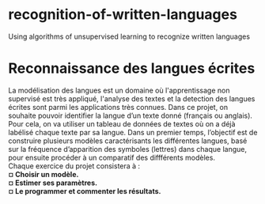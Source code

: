 # recognition-of-written-languages
Using algorithms of unsupervised learning to recognize written languages

# Reconnaissance des langues écrites

La modélisation des langues est un domaine où l'apprentissage non supervisé est très appliqué, l'analyse des textes et la detection des langues écrites sont parmi les applications très connues. Dans ce projet, on souhaite
pouvoir identifier la langue d’un texte donné (français ou anglais).
Pour cela, on va utiliser un tableau de données de textes où on a déjà labélisé chaque texte par sa langue. Dans un premier temps, l’objectif est de construire plusieurs modèles caractérisants les différentes langues, basé
sur la fréquence d’apparition des symboles (lettres) dans chaque langue, pour ensuite procéder à un comparatif des diffférents modèles.  
Chaque exercice du projet consistera à :  
**¤ Choisir un modèle.  
¤ Estimer ses paramètres.  
¤ Le programmer et commenter les résultats.**
